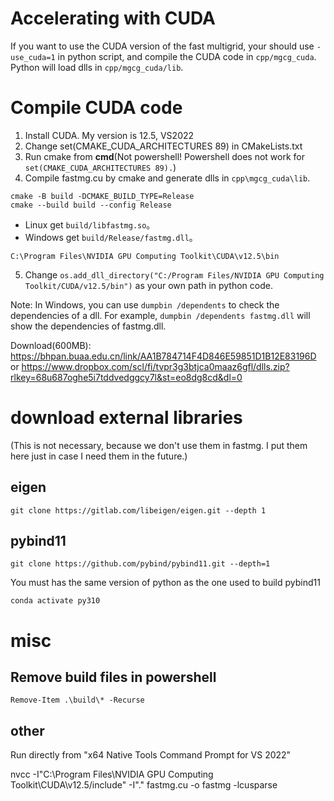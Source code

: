 # Accelerating with CUDA
If you want to use the CUDA version of the fast multigrid, your should use `-use_cuda=1` in python script, and compile the CUDA code in `cpp/mgcg_cuda`. Python will load dlls in `cpp/mgcg_cuda/lib`.

# Compile CUDA code
1. Install CUDA. My version is 12.5, VS2022
2. Change set(CMAKE_CUDA_ARCHITECTURES 89) in CMakeLists.txt
3. Run cmake from **cmd**(Not powershell! Powershell does not work for `set(CMAKE_CUDA_ARCHITECTURES 89).`)
4. Compile fastmg.cu by cmake and generate dlls in `cpp\mgcg_cuda\lib`.
```
cmake -B build -DCMAKE_BUILD_TYPE=Release
cmake --build build --config Release
```

- Linux get `build/libfastmg.so`。
- Windows get `build/Release/fastmg.dll`。
   
`C:\Program Files\NVIDIA GPU Computing Toolkit\CUDA\v12.5\bin`

5. Change `os.add_dll_directory("C:/Program Files/NVIDIA GPU Computing Toolkit/CUDA/v12.5/bin")` as your own path in python code.


Note: In Windows, you can use `dumpbin /dependents` to check the dependencies of a dll. For example, `dumpbin /dependents fastmg.dll` will show the dependencies of fastmg.dll.


Download(600MB): 
https://bhpan.buaa.edu.cn/link/AA1B784714F4D846E59851D1B12E83196D
or
https://www.dropbox.com/scl/fi/tvpr3g3btjca0maaz6gfl/dlls.zip?rlkey=68u687oghe5i7tddvedggcy7l&st=eo8dg8cd&dl=0


# download external libraries
(This is not necessary, because we don't use them in fastmg. I put them here just in case I need them in the future.)
## eigen

```
git clone https://gitlab.com/libeigen/eigen.git --depth 1
```
## pybind11
```
git clone https://github.com/pybind/pybind11.git --depth=1
```

You must has the same version of python as the one used to build pybind11
```
conda activate py310
```

# misc
## Remove build files in powershell
```
Remove-Item .\build\* -Recurse
```

## other 
Run directly from "x64 Native Tools Command Prompt for VS 2022"

nvcc -I"C:\Program Files\NVIDIA GPU Computing Toolkit\CUDA\v12.5/include" -I"." fastmg.cu -o fastmg -lcusparse